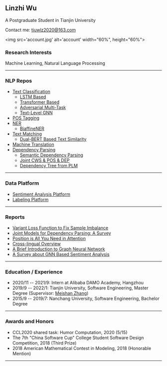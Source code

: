 ## Linzhi Wu  

A Postgraduate Student in Tianjin University

Contact me: tjuwlz2020@163.com

<img src='account.jpg' alt='account' width="60%", height="60%">

### Research Interests
Machine Learning, Natural Language Processing

---

### NLP Repos
+ [Text Classification](https://github.com/ncuwlz/sentiment-analysis-based-on-attention)
    + [LSTM Based](https://github.com/ncuwlz/Text-Classification)
    + [Transformer Based](https://github.com/ncuwlz/transformer_for_textclassification)
    + [Adversarial Multi-Task](https://github.com/LindgeW/AT4MTL)
    + [Text-Level GNN](https://github.com/LindgeW/TextLevelGNN)
+ [POS Tagging](https://github.com/ncuwlz/POS-Tagging)
+ [NER](https://github.com/ncuwlz/NER)
    + [BiaffineNER](https://github.com/LindgeW/BiaffineNER)
+ [Text Matching](https://github.com/LindgeW/VariantNets-TextMatching)
    + [Dual-BERT Based Text Similarity](https://github.com/LindgeW/DualEncoder4TextSimilarity)
+ [Machine Translation](https://github.com/tjuwlz/MachineTranslation)
+ [Dependency Parsing](https://github.com/tjuwlz/BiaffineParser)
    + [Semantic Dependency Parsing](https://github.com/LindgeW/SemanticDependencyParsing)
    + [Joint CWS & POS & DEP](https://github.com/LindgeW/JointCWPDParser)
    + [Dependency Tree from PLM](https://github.com/LindgeW/PerturbedMasking4DepParsing)

---

### Data Platform
+ [Sentiment Analysis Platform](https://github.com/tjuwlz/sentiment-analysis-platform)
+ [Labeling Platform](https://github.com/tjuwlz/LabelingPlatform)

---

### Reports
- [Variant Loss Function to Fix Sample Imbalance](./ideas/variant-loss-function.pdf)
- [Joint Models for Dependency Parsing: A Survey](./ideas/joint_model.pdf)
- [Position is All You Need in Attention](./ideas/direction-and-position-in-attention-model.pdf)
- [Cross-lingual Overview](./ideas/Cross-lingual.pdf)
- [A Brief Introduction to Graph Neural Network](./ideas/GNN-report.pdf)
- [A Survey about GNN Based Sentiment Analysis](./ideas/GNN-survey.pdf)

---

### Education / Experience
- 2020/11 -- 2021/9: Intern at Alibaba DAMO Academy, Hangzhou
- 2019/9 -- 2022/1:  Tianjin University, Software Engineering, Master Degree (Supervisor: [Meishan Zhang](https://zhangmeishan.github.io))
- 2015/9 -- 2019/7:  Nanchang University, Software Engineering, Bachelor Degree

--- 

### Awards and Honors
+ CCL2020 shared task: Humor Computation, 2020 (5/15)
+ The 7th "China Software Cup" College Student Software Design Competition, 2018 (Third Prize)
+ 2018 American Mathematical Contest in Modeling, 2018 (Honorable Mention)

---
